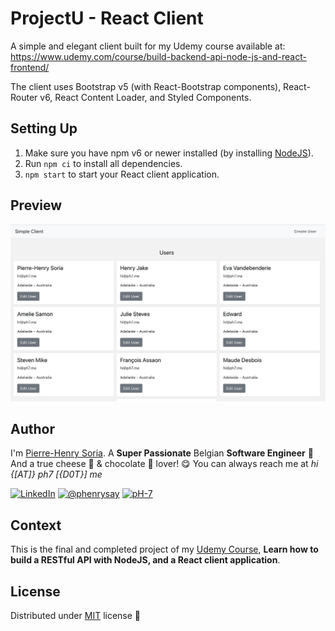# ProjectU - React Client

A simple and elegant client built for my Udemy course available at: https://www.udemy.com/course/build-backend-api-node-js-and-react-frontend/

The client uses Bootstrap v5 (with React-Bootstrap components), React-Router v6, React Content Loader, and Styled Components.


## Setting Up

1. Make sure you have npm v6 or newer installed (by installing [NodeJS](https://nodejs.org/en/download)).
2. Run `npm ci` to install all dependencies.
3. `npm start` to start your React client application.


## Preview

![Simple React Client - Homepage example](homepage-simple-react-client.png)


## Author

I'm [Pierre-Henry Soria](https://ph7.me). A **Super Passionate** Belgian **Software Engineer** 🤗 And a true cheese 🧀 & chocolate 🍫 lover! 😋 You can always reach me at _hi {[AT]} ph7 [{D0T}] me_

[![LinkedIn](https://img.shields.io/badge/LinkedIn-0077B5?style=for-the-badge&logo=linkedin&logoColor=white)](https://www.linkedin.com/in/ph7enry/ "Pierre-Henry Soria LinkedIn") [![@phenrysay](https://img.shields.io/badge/Twitter-1DA1F2?style=for-the-badge&logo=twitter&logoColor=white)](https://twitter.com/phenrysay 'Follow Me on Twitter') [![pH-7](https://img.shields.io/badge/GitHub-100000?style=for-the-badge&logo=github&logoColor=white)](https://github.com/pH-7 'Follow Me on GitHub')


## Context

This is the final and completed project of my [Udemy Course](https://www.udemy.com/user/pierresoria/), **Learn how to build a RESTful API with NodeJS, and a React client application**.


## License

Distributed under [MIT](https://opensource.org/licenses/MIT) license 🎉
